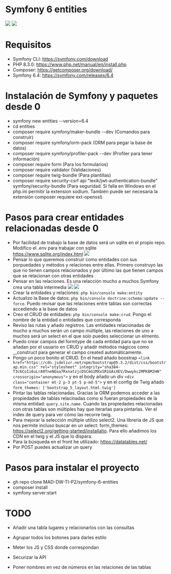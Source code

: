 # Symfony 6 entities

<img src="https://jorgebenitezlopez.com/github/symfony.jpg">
<img src="https://img.shields.io/static/v1?label=PHP&message=Symfony&color=green">

# Requisitos

- Symfony CLI: https://symfony.com/download
- PHP 8.3.0: https://www.php.net/manual/en/install.php
- Composer: https://getcomposer.org/download/
- Symfony 6.4: https://symfony.com/releases/6.4

# Instalación de Symfony y paquetes desde 0

- symfony new entities --version=6.4
- cd entities
- composer require symfony/maker-bundle --dev  (Comandos para construir)
- composer require symfony/orm-pack (ORM para pegar la base de datos)
- composer require symfony/profiler-pack --dev (Profiler para tener información)
- composer require form (Para los formularios) 
- composer require validator (Validaciones)
- composer require twig-bundle (Para plantillas) 
- composer require security-csrf api "lexik/jwt-authentication-bundle" symfony/security-bundle (Para seguridad. Si falla en Windows en el php.ini permitir la extension sodium. También puede ser necesaria la extensión composer requiere ext-openssl) 

# Pasos para crear entidades relacionadas desde 0

- Por facilidad de trabajo la base de datos será un sqlite en el propio repo. Modifico el .env para trabajar con sqlite https://www.sqlite.org/index.html
<kbd><img src="https://jorgebenitezlopez.com/github/sqlite.png"></kbd>
- Pensar lo que queremos construir como entidades con sus porpuedades y métodos y relaciones entre ellas. Primero construyo las que no tienen campos relacionados y por último las que tienen campos que se relacionan con otras entidades
- Pensar en las relaciones. Es una relacción mucho a muchos Symfony crea una tabla intermedia
<kbd><img src="https://jorgebenitezlopez.com/tiddlywiki/pro/meme-relaciones.png"></kbd>
<kbd><img src="https://jorgebenitezlopez.com/tiddlywiki/pro/relacionestablas.png"></kbd>
- Crear la entidades y relaciones: ``php bin/console make:entity``
- Actualizo la Base de datos: ``php bin/console doctrine:schema:update --force``. Puedo revisar que las relaciones entre tablas son correctas accediendo a la base de datos
- Creo el CRUD de entidades: ``php bin/console make:crud``. Pongo el nombre de la entidad o entidades que corresponda
- Reviso las rutas y añado registros. Las entidades relacionadas de mucho a muchos serán un campo múltiple, las relaciones de uno a muchos será un select en el que solo puedes seleccionar un elmento.
- Puedo crear campos del formtype de cada entidad para que no se añadan por el usuario en CRUD y añadir métodos mágicos como __construct para generar el campo created automáticamente.
- Pongo un poco bonito el CRUD. En el head añado boostrap ``<link href="https://cdn.jsdelivr.net/npm/bootstrap@5.3.2/dist/css/bootstrap.min.css" rel="stylesheet" integrity="sha384-T3c6CoIi6uLrA9TneNEoa7RxnatzjcDSCmG1MXxSR1GAsXEV/Dwwykc2MPK8M2HN" crossorigin="anonymous">`` y en el body añado un div ``<div class="container mt-2 p-3 pt-5 p-md-5">`` y en el config de Twig añado ``form_themes: ['bootstrap_5_layout.html.twig']``
- Pintar las tablas relacionadas. Gracias la ORM podemos acceder a las propiedades de tablas relacinadas como si fueran propiedades de la misma entidad: ``query.site.name``. Cuando las propiedades relacionadas con otras tablas son múltiples hay que iterarlas para pintarlas. Ver el index de query para ver cómo las recorre twig. 
- Para mejorar la selección múltiple utilizo select2. Una librería de JS que nos permite incluso buscar en un select: form_themes: https://select2.org/getting-started/installatio. Para ello añadimos los CDN en el twig y el JS que lo dispara.
- Para la búsqueda en el front he utilizado: https://datatables.net/ 
- Por POST puedes actualizar un query

# Pasos para instalar el proyecto

- gh repo clone MAD-DW-TI-P2/symfony-6-entities
- composer install
- symfony server:start

# TODO

- Añadir una tabla lugares y relacionarlos con las consultas
- Agrupar todos los botones para darles estilo
- Meter los JS y CSS donde correspondan

- Securizar la API
- Poner nombres en vez de números en las relaciones de las tablas


